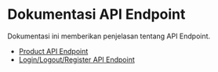 # Dokumentasi API Endpoint

Dokumentasi ini memberikan penjelasan tentang API Endpoint.

- [Product API Endpoint](endpoint-product.md)
- [Login/Logout/Register API Endpoint](endpoint-user.md)
